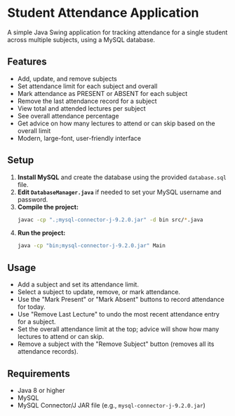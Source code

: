 # Student Attendance Application

A simple Java Swing application for tracking attendance for a single student across multiple subjects, using a MySQL database.

## Features
- Add, update, and remove subjects
- Set attendance limit for each subject and overall
- Mark attendance as PRESENT or ABSENT for each subject
- Remove the last attendance record for a subject
- View total and attended lectures per subject
- See overall attendance percentage
- Get advice on how many lectures to attend or can skip based on the overall limit
- Modern, large-font, user-friendly interface

## Setup
1. **Install MySQL** and create the database using the provided `database.sql` file.
2. **Edit `DatabaseManager.java`** if needed to set your MySQL username and password.
3. **Compile the project:**
   ```sh
   javac -cp ".;mysql-connector-j-9.2.0.jar" -d bin src/*.java
   ```
4. **Run the project:**
   ```sh
   java -cp "bin;mysql-connector-j-9.2.0.jar" Main
   ```

## Usage
- Add a subject and set its attendance limit.
- Select a subject to update, remove, or mark attendance.
- Use the "Mark Present" or "Mark Absent" buttons to record attendance for today.
- Use "Remove Last Lecture" to undo the most recent attendance entry for a subject.
- Set the overall attendance limit at the top; advice will show how many lectures to attend or can skip.
- Remove a subject with the "Remove Subject" button (removes all its attendance records).

## Requirements
- Java 8 or higher
- MySQL
- MySQL Connector/J JAR file (e.g., `mysql-connector-j-9.2.0.jar`)
